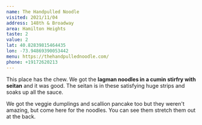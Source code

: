 ```yaml
---
name: The Handpulled Noodle
visited: 2021/11/04
address: 148th & Broadway
area: Hamilton Heights
taste: 2
value: 2
lat: 40.82839815464435
lon: -73.94869390053442
menu: https://thehandpullednoodle.com/
phone: +19172620213
---
```


This place has the chew. We got the **lagman noodles in a cumin stirfry with seitan** and it was good. The seitan is in these satisfying huge strips and  soaks up all the sauce.

We got the veggie dumplings and scallion pancake too but they weren't amazing, but come here for the noodles. You can see them stretch them out at the back.